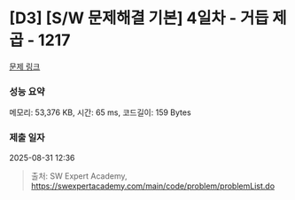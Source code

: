 # [D3] [S/W 문제해결 기본] 4일차 - 거듭 제곱 - 1217 

[문제 링크](https://swexpertacademy.com/main/code/problem/problemDetail.do?contestProbId=AV14dUIaAAUCFAYD) 

### 성능 요약

메모리: 53,376 KB, 시간: 65 ms, 코드길이: 159 Bytes

### 제출 일자

2025-08-31 12:36



> 출처: SW Expert Academy, https://swexpertacademy.com/main/code/problem/problemList.do